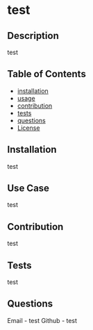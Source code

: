 # test

  ## Description
  test

  ## Table of Contents
  - [installation](#installation)
  - [usage](#usage)
  - [contribution](#contirbution)
  - [tests](#tests)
  - [questions](#questions)
  - [License](#license)

  ## Installation
  test

  ## Use Case
  test

  ## Contribution
  test

  ## Tests
  test

  ## Questions
  Email - test
  Github - test
